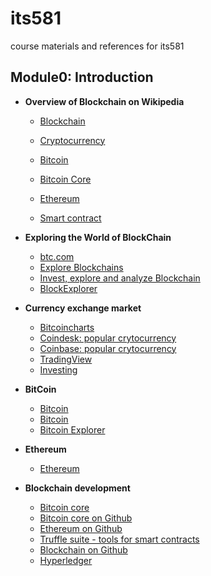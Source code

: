 # its581
course materials and references for its581

## Module0: Introduction

* __Overview of Blockchain on Wikipedia__

  * [Blockchain](https://en.wikipedia.org/wiki/Blockchain)
  * [Cryptocurrency](https://en.wikipedia.org/wiki/Cryptocurrency)
  
  * [Bitcoin](https://en.wikipedia.org/wiki/Bitcoin)
  * [Bitcoin Core](https://en.wikipedia.org/wiki/Bitcoin\_Core)
  
  * [Ethereum](https://en.wikipedia.org/wiki/Ethereum)
  * [Smart contract](https://en.wikipedia.org/wiki/Smart\_contract)

* __Exploring the World of BlockChain__
  
  * [btc.com](https://btc.com/)
  * [Explore Blockchains](https://blockchair.com/)
  * [Invest, explore and analyze Blockchain](https://www.blockchain.com/)
  * [BlockExplorer](https://blockexplorer.one)

* __Currency exchange market__

  * [Bitcoincharts](https://bitcoincharts.com/)
  * [Coindesk: popular crytocurrency](https://www.coindesk.com/)
  * [Coinbase: popular crytocurrency](https://www.coinbase.com/)
  * [TradingView](https://www.tradingview.com/)  
  * [Investing](https://www.investing.com/)
  
* __BitCoin__  

  * [Bitcoin](https://www.bitcoin.com/)
  * [Bitcoin](https://bitcoin.org/en/)
  * [Bitcoin Explorer](https://blockstream.info/)
  
* __Ethereum__

  * [Ethereum](https://ethereum.org/)
  
* __Blockchain development__

  * [Bitcoin core](https://bitcoincore.org/)
  * [Bitcoin core on Github](https://github.com/bitcoin/bitcoin)
  * [Ethereum on Github](https://github.com/ethereum)
  * [Truffle suite - tools for smart contracts](https://www.trufflesuite.com/)
  * [Blockchain on Github](https://github.com/blockchain)
  * [Hyperledger](https://www.hyperledger.org/)

